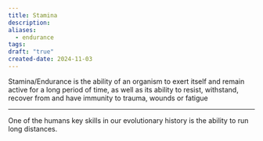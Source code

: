 ```yaml
---
title: Stamina
description: 
aliases:
  - endurance
tags: 
draft: "true"
created-date: 2024-11-03
---
```

Stamina/Endurance is the ability of an organism to exert itself and remain active for a long period of time, as well as its ability to resist, withstand, recover from and have immunity to trauma, wounds or fatigue


---

One of the humans key skills in our evolutionary history is the ability to run long distances.